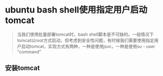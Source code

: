 # ubuntu bash shell使用指定用户启动tomcat

>当我们使用批量部署tomcat时，bash shell脚本是不可缺的。一般情况下tomcat以root方式启动，但考虑到安全性问题，有时候我们需要使用指定用户启动tomcat，实现方式有两种，一种是使用jsvc，一种是使用su - user "command"
## 安装tomcat
